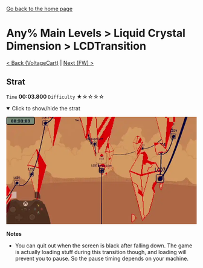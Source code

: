 [Go back to the home page](https://github.com/Doublevil/scbspeedrun)

# Any% Main Levels > Liquid Crystal Dimension > LCDTransition

[< Back (VoltageCart)](https://github.com/Doublevil/scbspeedrun/blob/main/levels/any_ml/LCD/VoltageCart.md) | [Next (FW) >](https://github.com/Doublevil/scbspeedrun/blob/main/levels/any_ml/FW/FW.md)

## Strat

`Time` **00:03.800** `Difficulty` ★☆☆☆☆
<details open>
  <summary>Click to show/hide the strat</summary>

  [![Strat animation](https://github.com/Doublevil/scbspeedrun/blob/main/media/levels/LCD/LCDTransition_Strat.webp)](https://github.com/Doublevil/scbspeedrun/blob/main/media/levels/LCD/LCDTransition_Strat.mp4?raw=true)

  **Notes**
  - You can quit out when the screen is black after falling down. The game is actually loading stuff during this transition though, and loading will prevent you to pause. So the pause timing depends on your machine.
</details>
